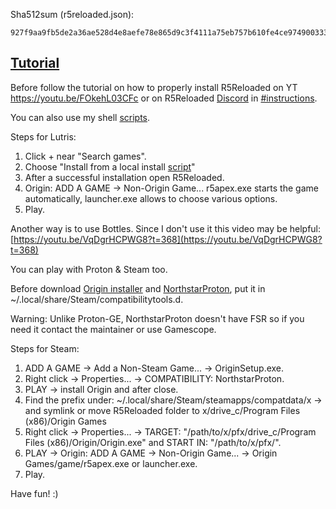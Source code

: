 Sha512sum (r5reloaded.json):
`````
927f9aa9fb5de2a36ae528d4e8aefe78e865d9c3f4111a75eb757b610fe4ce9749003330d40c5ac3c2fcfdfde017902772daa98e891fc67d872afaa3694dfaf1
`````

## [Tutorial](https://www.reddit.com/r/r5reloaded/comments/wv19jf/r5reloaded_works_on_linux_v2/)

Before follow the tutorial on how to properly install R5Reloaded on YT https://youtu.be/FOkehL03CFc or on R5Reloaded [Discord](https://discord.com/invite/r5reloaded) in [\#instructions](https://discord.com/channels/873158454850756638/873170878475669514/995977751502803014).

You can also use my shell [scripts](https://github.com/begin-theadventure/r5reloaded-updaters/releases/tag/r5reloaded-updaters).

Steps for Lutris:

1. Click + near "Search games".
2. Choose "Install from a local install [script](https://github.com/begin-theadventure/lutris-scripts/releases/download/R5Reloaded/r5reloaded.json)"
3. After a successful installation open R5Reloaded.
4. Origin: ADD A GAME -> Non-Origin Game... r5apex.exe starts the game automatically, launcher.exe allows to choose various options.
5. Play.

Another way is to use Bottles. Since I don't use it this video may be helpful: [https://youtu.be/VqDgrHCPWG8?t=368](https://youtu.be/VqDgrHCPWG8?t=368)

You can play with Proton & Steam too.

Before download [Origin installer](https://download.dm.origin.com/origin/live/OriginSetup.exe) and [NorthstarProton](https://github.com/cyrv6737/NorthstarProton/releases), put it in ~/.local/share/Steam/compatibilitytools.d.

Warning: Unlike Proton-GE, NorthstarProton doesn't have FSR so if you need it contact the maintainer or use Gamescope.

Steps for Steam:

1. ADD A GAME -> Add a Non-Steam Game... -> OriginSetup.exe.
2. Right click -> Properties... -> COMPATIBILITY: NorthstarProton.
3. PLAY -> install Origin and after close.
4. Find the prefix under: ~/.local/share/Steam/steamapps/compatdata/x -> and symlink or move R5Reloaded folder to x/drive_c/Program Files (x86)/Origin Games
5. Right click -> Properties... ->  TARGET: "/path/to/x/pfx/drive_c/Program Files (x86)/Origin/Origin.exe" and START IN: "/path/to/x/pfx/".
6. PLAY -> Origin: ADD A GAME -> Non-Origin Game... -> Origin Games/game/r5apex.exe or launcher.exe.
7. Play.

Have fun! :)
